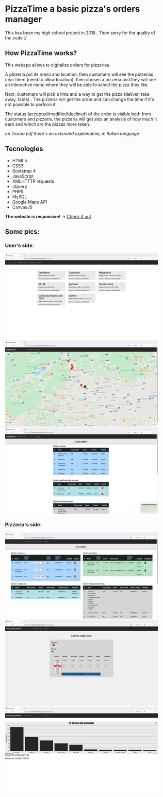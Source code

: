 # PizzaTime a basic pizza's orders manager

This has been my high school project in 2018.. Then sorry for the quality of the code :/

## How PizzaTime works?
This webapp allows to digitalize orders for pizzerias.

A pizzeria put its menù and location, then customers will see the pizzerias near them (need to allow location), then chosen a pizzeria and they will see an interactive menu where they will be able to select the pizza they like.

Next, customers will pick a time and a way to get the pizza (deliver, take away, table).. The pizzeria will get the order and can change the time if it's not possible to perform it.

The status (accepted/modified/declined) of the order is visible both from customers and pizzeria, the pizzeria will get also an analysis of how much it earn and which are the pizzas more taken.

*on Tesina.pdf there's an extended explaination, in Italian language*

## Tecnologies

* HTML5
* CSS3
* Bootstrap 4
* JavaScript
* XMLHTTTP requests
* JQuery
* PHP5
* MySQL
* Google Maps API
* CanvasJS


**The website is responsive!** -> <a href="https://www.buffersito.altervista.org">Check if out</a> 


## Some pics:

### User's side:
![Output example](./img/github-user1.png)
![Output example](./img/github-user2.png)
![Output example](./img/github-user3.png)


### Pizzeria's side:
![Output example](./img/github-pizz1.png)
![Output example](./img/github-pizz2.png)
![Output example](./img/github-pizz3.png)
